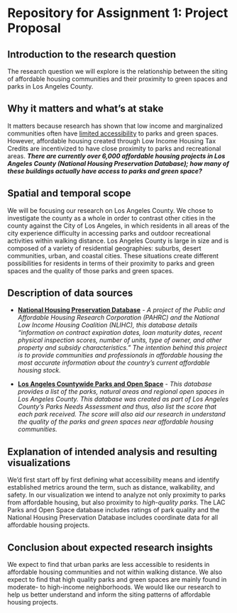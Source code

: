 
# Repository for Assignment 1: Project Proposal

## Introduction to the research question
The research question we will explore is the relationship between the siting of affordable housing communities and their proximity to green spaces and parks in Los Angeles County.

## Why it matters and what’s at stake
It matters because research has shown that low income and marginalized communities often have [limited accessibility](https://usc.data.socrata.com/stories/s/Access-to-Parks-and-Green-Space/uap8-77nz/) to parks and green spaces. However, affordable housing created through Low Income Housing Tax Credits are incentivized to have close proximity to parks and recreational areas. _**There are currently over 6,000 affordable housing projects in Los Angeles County (National Housing Preservation Database); how many of these buildings actually have access to parks and green space?**_

## Spatial and temporal scope
We will be focusing our research on Los Angeles County. We chose to investigate the county as a whole in order to contrast other cities in the county against the City of Los Angeles, in which residents in all areas of the city experience difficulty in accessing parks and outdoor recreational activities within walking distance. 
Los Angeles County is large in size and is composed of a variety of residential geographies: suburbs, desert communities, urban, and coastal cities. These situations create different possibilities for residents in terms of their proximity to parks and green spaces and the quality of those parks and green spaces.

## Description of data sources
- [**National Housing Preservation Database**](https://nhpd.preservationdatabase.org/Data) - *A project of the Public and Affordable Housing Research Corporation (PAHRC) and the National Low Income Housing Coalition (NLIHC), this database details “information on contract expiration dates, loan maturity dates, recent physical inspection scores, number of units, type of owner, and other property and subsidy characteristics.” The intention behind this project is to provide communities and professionals in affordable housing the most accurate information about the country’s current affordable housing stock.*

- [**Los Angeles Countywide Parks and Open Space**](https://egis-lacounty.hub.arcgis.com/datasets/countywide-parks-and-open-space-public-hosted/explore?location=33.896012%2C-118.188317%2C11.21&showTable=true) - *This database provides a list of the parks, natural areas and regional open spaces in Los Angeles County. This database was created as part of Los Angeles County’s Parks Needs Assessment and thus, also list the score that each park received. The score will also aid our research in understand the quality of the parks and green spaces near affordable housing communities.*

## Explanation of intended analysis and resulting visualizations
We’d first start off by first defining what accessibility means and identify established metrics around the term, such as distance, walkability, and safety. In our visualization we intend to analyze not only proximity to parks from affordable housing, but also proximity to *high-quality parks.* The LAC Parks and Open Space database includes ratings of park quality and the National Housing Preservation Database includes coordinate data for all affordable housing projects.

## Conclusion about expected research insights
We expect to find that urban parks are less accessible to residents in affordable housing communities and not within walking distance. We also expect to find that high quality parks and green spaces are mainly found in moderate- to high-income neighborhoods. We would like our research to help us better understand and inform the siting patterns of affordable housing projects.  
